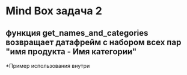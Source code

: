 # Mind Box задача 2 #
## функция get_names_and_categories возвращает датафрейм с набором всех пар "имя продукта - Имя категории"
*Пример использования внутри